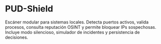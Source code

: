 # PUD-Shield
Escáner modular para sistemas locales. Detecta puertos activos, valida procesos, consulta reputación OSINT y permite bloquear IPs sospechosas. Incluye modo silencioso, simulador de incidentes y persistencia de decisiones.
